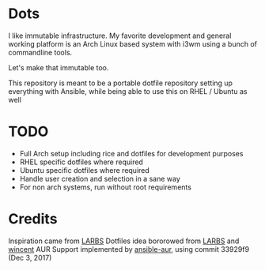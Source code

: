 # Dots
I like immutable infrastructure. My favorite development and general working platform is an Arch Linux based system with i3wm using a bunch of commandline tools.

Let's make that immutable too.

This repository is meant to be a portable dotfile repository setting up everything with Ansible, while being able to use this on RHEL / Ubuntu as well

# TODO
 - Full Arch setup including rice and dotfiles for development purposes
 - RHEL specific dotfiles where required
 - Ubuntu specific dotfiles where required
 - Handle user creation and selection in a sane way
 - For non arch systems, run without root requirements

# Credits
Inspiration came from [LARBS](https://larbs.xyz/)
Dotfiles idea bororowed from [LARBS](https://larbs.xyz/) and [wincent](https://github.com/wincent/wincent)
AUR Support implemented by [ansible-aur](https://github.com/pigmonkey/ansible-aur), using commit 33929f9 (Dec 3, 2017) 
